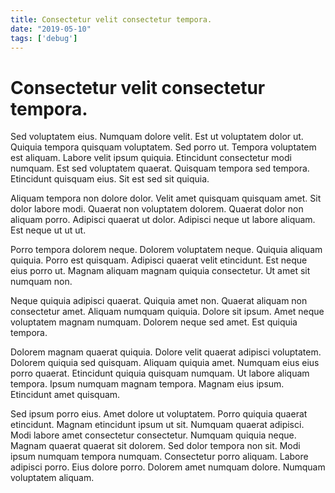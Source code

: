 ```yaml
---
title: Consectetur velit consectetur tempora.
date: "2019-05-10"
tags: ['debug']
---
```


# Consectetur velit consectetur tempora.

Sed voluptatem eius. Numquam dolore velit. Est ut voluptatem dolor ut. Quiquia tempora quisquam voluptatem. Sed porro ut. Tempora voluptatem est aliquam. Labore velit ipsum quiquia. Etincidunt consectetur modi numquam. Est sed voluptatem quaerat. Quisquam tempora sed tempora. Etincidunt quisquam eius. Sit est sed sit quiquia.

Aliquam tempora non dolore dolor. Velit amet quisquam quisquam amet. Sit dolor labore modi. Quaerat non voluptatem dolorem. Quaerat dolor non aliquam porro. Adipisci quaerat ut dolor. Adipisci neque ut labore aliquam. Est neque ut ut ut.

Porro tempora dolorem neque. Dolorem voluptatem neque. Quiquia aliquam quiquia. Porro est quisquam. Adipisci quaerat velit etincidunt. Est neque eius porro ut. Magnam aliquam magnam quiquia consectetur. Ut amet sit numquam non.

Neque quiquia adipisci quaerat. Quiquia amet non. Quaerat aliquam non consectetur amet. Aliquam numquam quiquia. Dolore sit ipsum. Amet neque voluptatem magnam numquam. Dolorem neque sed amet. Est quiquia tempora.

Dolorem magnam quaerat quiquia. Dolore velit quaerat adipisci voluptatem. Dolorem quiquia sed quisquam. Aliquam quiquia amet. Numquam eius eius porro quaerat. Etincidunt quiquia quisquam numquam. Ut labore aliquam tempora. Ipsum numquam magnam tempora. Magnam eius ipsum. Etincidunt amet quisquam.

Sed ipsum porro eius. Amet dolore ut voluptatem. Porro quiquia quaerat etincidunt. Magnam etincidunt ipsum ut sit. Numquam quaerat adipisci. Modi labore amet consectetur consectetur. Numquam quiquia neque. Magnam quaerat quaerat sit dolorem. Sed dolor tempora non sit. Modi ipsum numquam tempora numquam. Consectetur porro aliquam. Labore adipisci porro. Eius dolore porro. Dolorem amet numquam dolore. Numquam voluptatem aliquam.
